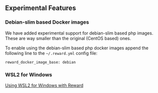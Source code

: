 ## Experimental Features

### Debian-slim based Docker images

We have added experimental support for debian-slim based php images.
These are way smaller than the original (CentOS based) ones.

To enable using the debian-slim based php docker images append the following line to the `~/.reward.yml` config file:

```
reward_docker_image_base: debian
```

### WSL2 for Windows

[Using WSL2 for Windows with Reward](configuration/wsl2.md)
